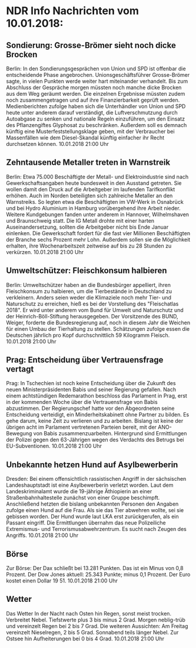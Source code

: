# NDR Info Nachrichten vom 10.01.2018:


## Sondierung: Grosse-Brömer sieht noch dicke Brocken
Berlin: In den Sondierungsgesprächen von Union und SPD ist offenbar die entscheidende Phase angebrochen. Unionsgeschäftsführer Grosse-Brömer sagte, in vielen Punkten werde weiter hart miteinander verhandelt. Bis zum Abschluss der Gespräche morgen müssten noch manche dicke Brocken aus dem Weg geräumt werden. Die einzelnen Ergebnisse müssten zudem noch zusammengetragen und auf ihre Finanzierbarkeit geprüft werden. Medienberichten zufolge haben sich die Unterhändler von Union und SPD heute unter anderem darauf verständigt, die Luftverschmutzung durch Autoabgase zu senken und nationale Regeln einzuführen, um den Einsatz des Pflanzengiftes Glyphosat zu beschränken. Außerdem soll es demnach künftig eine Musterfeststellungsklage geben, mit der Verbraucher bei Massenfällen wie dem Diesel-Skandal künftig einfacher ihr Recht durchsetzen können. 10.01.2018 21:00 Uhr 

## Zehntausende Metaller treten in Warnstreik
Berlin:	Etwa 75.000 Beschäftigte der Metall- und Elektroindustrie sind nach Gewerkschaftsangaben heute bundesweit in den Ausstand getreten. Sie wollen damit den Druck auf die Arbeitgeber im laufenden Tarifkonflikt erhöhen. Auch im Norden beteiligten sich zahlreiche Metaller an den Warnstreiks. So legten etwa die Beschäftigten im VW-Werk in Osnabrück und  bei Hydro Aluminium in Hamburg vorübergehend ihre Arbeit nieder. Weitere Kundgebungen fanden unter anderem in Hannover, Wilhelmshaven und Braunschweig statt. Die IG Metall drohte mit einer harten Auseinandersetzung, sollten die Arbeitgeber nicht bis Ende Januar einlenken. Die Gewerkschaft fordert für die fast vier Millionen Beschäftigten der Branche sechs Prozent mehr Lohn. Außerdem sollen sie die Möglichkeit erhalten, ihre Wochenarbeitszeit zeitweise auf bis zu 28 Stunden zu verkürzen. 10.01.2018 21:00 Uhr 

## Umweltschützer: Fleischkonsum halbieren
Berlin: Umweltschützer haben an die Bundesbürger appelliert, ihren Fleischkonsum zu halbieren, um die Tierbestände in Deutschland zu verkleinern. Anders seien weder die Klimaziele noch mehr Tier- und Naturschutz zu erreichen, hieß es bei der Vorstellung des "Fleischatlas 2018". Er wird unter anderem vom Bund für Umwelt und Naturschutz und der Heinrich-Böll-Stiftung herausgegeben. Der Vorsitzende des BUND, Weiger, forderte die Bundesregierung auf, noch in diesem Jahr die Weichen für einen Umbau der Tierhaltung zu stellen. Schätzungen zufolge essen die Deutschen jährlich pro Kopf durchschnittlich 59 Kilogramm Fleisch. 10.01.2018 21:00 Uhr 

## Prag: Entscheidung über Vertrauensfrage vertagt
Prag: In Tschechien ist noch keine Entscheidung über die Zukunft des neuen Ministerpräsidenten Babis und seiner Regierung gefallen. Nach einem achtstündigen Redemarathon beschloss das Parlament in Prag, erst in der kommenden Woche über die Vertrauensfrage von Babis abzustimmen. Der Regierungschef hatte vor den Abgeordneten seine Entscheidung verteidigt, ein Minderheitskabinett ohne Partner zu bilden. Es gehe darum, keine Zeit zu verlieren und zu arbeiten. Bislang ist keine der übrigen acht im Parlament vertretenen Parteien bereit, mit der ANO-Bewegung von Babis zusammenzuarbeiten. Hintergrund sind Ermittlungen der Polizei gegen den 63-Jährigen wegen des Verdachts des Betrugs bei EU-Subventionen. 10.01.2018 21:00 Uhr 

## Unbekannte hetzen Hund auf Asylbewerberin
Dresden: Bei einem offensichtlich rassistischen Angriff in der sächsischen Landeshauptstadt ist eine Asylbewerberin verletzt worden. Laut dem Landeskriminalamt wurde die 19-jährige Äthiopierin an einer Straßenbahnhaltestelle zunächst von einer Gruppe beschimpft. Anschließend hetzten die bislang unbekannten Personen den Angaben zufolge einen Hund auf die Frau. Als sie das Tier abwehren wollte, sei sie gebissen worden. Der Hund wurde laut LKA erst zurückgerufen, als ein Passant eingriff. Die Ermittlungen übernahm das neue Polizeiliche Extremismus- und Terrorismusabwehrzentrum. Es sucht nach Zeugen des Angriffs. 10.01.2018 21:00 Uhr 

## Börse
Zur Börse: Der Dax schließt bei 13.281 Punkten. Das ist ein Minus von 0,8 Prozent. Der Dow Jones aktuell: 25.343 Punkte; minus 0,1 Prozent. Der Euro kostet einen Dollar 19 51. 10.01.2018 21:00 Uhr 

## Wetter
Das Wetter In der Nacht nach Osten hin Regen, sonst meist trocken. Verbreitet Nebel. Tiefstwerte plus 3 bis minus 2 Grad. Morgen neblig-trüb und vereinzelt Regen bei 2 bis 7 Grad. Die weiteren Aussichten: Am Freitag vereinzelt Nieselregen, 2 bis 5 Grad. Sonnabend teils länger Nebel. Zur Ostsee hin Aufheiterungen bei 0 bis 4 Grad. 10.01.2018 21:00 Uhr 
